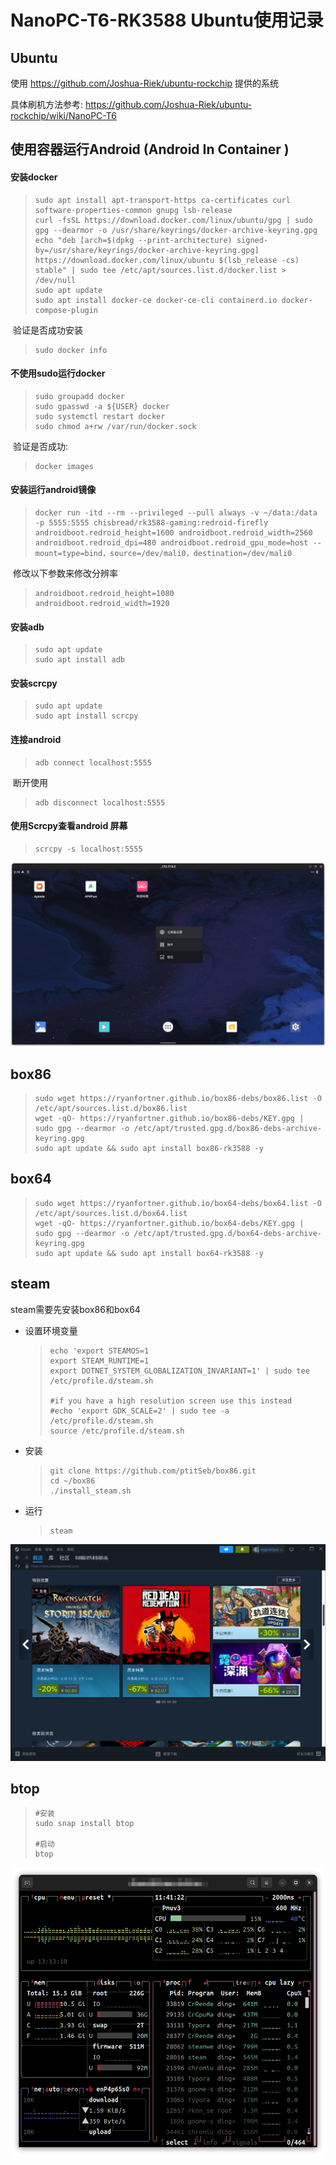 # NanoPC-T6-RK3588 Ubuntu使用记录

## Ubuntu

使用 https://github.com/Joshua-Riek/ubuntu-rockchip 提供的系统

具体刷机方法参考: https://github.com/Joshua-Riek/ubuntu-rockchip/wiki/NanoPC-T6

## 使用容器运行Android (Android In Container )

#### 安装docker

> ```shell
> sudo apt install apt-transport-https ca-certificates curl software-properties-common gnupg lsb-release
> curl -fsSL https://download.docker.com/linux/ubuntu/gpg | sudo gpg --dearmor -o /usr/share/keyrings/docker-archive-keyring.gpg
> echo "deb [arch=$(dpkg --print-architecture) signed-by=/usr/share/keyrings/docker-archive-keyring.gpg] https://download.docker.com/linux/ubuntu $(lsb_release -cs) stable" | sudo tee /etc/apt/sources.list.d/docker.list > /dev/null
> sudo apt update
> sudo apt install docker-ce docker-ce-cli containerd.io docker-compose-plugin
> ```

​	验证是否成功安装

> ```shell 
> sudo docker info
>  ```

#### 不使用sudo运行docker

> ```shell
> sudo groupadd docker
> sudo gpasswd -a ${USER} docker
> sudo systemctl restart docker
> sudo chmod a+rw /var/run/docker.sock
> ```

​	验证是否成功:

> ``` shell
> docker images
> ```

#### 安装运行android镜像

> ```shell
> docker run -itd --rm --privileged --pull always -v ~/data:/data -p 5555:5555 chisbread/rk3588-gaming:redroid-firefly androidboot.redroid_height=1600 androidboot.redroid_width=2560 androidboot.redroid_dpi=480 androidboot.redroid_gpu_mode=host --mount=type=bind，source=/dev/mali0，destination=/dev/mali0
> ```

​	修改以下参数来修改分辨率

> ```shell
> androidboot.redroid_height=1080
> androidboot.redroid_width=1920
> ```

#### 安装adb

> ```shell
> sudo apt update
> sudo apt install adb
> ```

#### 安装scrcpy

> ```shell
> sudo apt update
> sudo apt install scrcpy
> ```

#### 连接android

> ```shell
> adb connect localhost:5555
> ```

​	断开使用

> ```shell
> adb disconnect localhost:5555
> ```

#### 使用Scrcpy查看android 屏幕

> ```shell
> scrcpy -s localhost:5555
> ```

![android](./images/android.png)

## box86

> ```shell
> sudo wget https://ryanfortner.github.io/box86-debs/box86.list -O /etc/apt/sources.list.d/box86.list
> wget -qO- https://ryanfortner.github.io/box86-debs/KEY.gpg | sudo gpg --dearmor -o /etc/apt/trusted.gpg.d/box86-debs-archive-keyring.gpg 
> sudo apt update && sudo apt install box86-rk3588 -y
> ```

## box64

> ```shell
> sudo wget https://ryanfortner.github.io/box64-debs/box64.list -O /etc/apt/sources.list.d/box64.list
> wget -qO- https://ryanfortner.github.io/box64-debs/KEY.gpg | sudo gpg --dearmor -o /etc/apt/trusted.gpg.d/box64-debs-archive-keyring.gpg 
> sudo apt update && sudo apt install box64-rk3588 -y
> ```

## steam

steam需要先安装box86和box64

- 设置环境变量

  > ``` shell
  > echo 'export STEAMOS=1
  > export STEAM_RUNTIME=1
  > export DOTNET_SYSTEM_GLOBALIZATION_INVARIANT=1' | sudo tee /etc/profile.d/steam.sh
  > 
  > #if you have a high resolution screen use this instead
  > #echo 'export GDK_SCALE=2' | sudo tee -a /etc/profile.d/steam.sh
  > source /etc/profile.d/steam.sh
  > ```

- 安装

  > ```shell
  > git clone https://github.com/ptitSeb/box86.git
  > cd ~/box86
  > ./install_steam.sh
  > ```

- 运行

  > ```shell
  > steam
  > ```

![steam](./images/steam.png)

## btop

> ```shell
> #安装
> sudo snap install btop
> 
> #启动
> btop
> ```

![btop](./images/btop.png)
